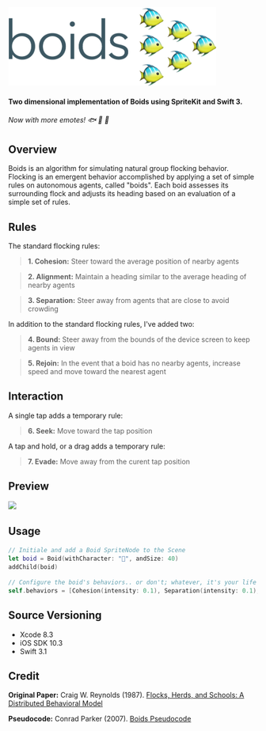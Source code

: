 <img src="/Boids/boids.png" width="420">

#### Two dimensional implementation of Boids using SpriteKit and Swift 3.

###### Now with more emotes! 🐟 🐔 🦄

## Overview
Boids is an algorithm for simulating natural group flocking behavior.  Flocking is an emergent behavior accomplished by applying a set of simple rules on autonomous agents, called "boids".  Each boid assesses its surrounding flock and adjusts its heading based on an evaluation of a simple set of rules.

## Rules
The standard flocking rules:

> **1. Cohesion:** Steer toward the average position of nearby agents

> **2. Alignment:** Maintain a heading similar to the average heading of nearby agents

> **3. Separation:** Steer away from agents that are close to avoid crowding


In addition to the standard flocking rules, I've added two:

> **4. Bound:** Steer away from the bounds of the device screen to keep agents in view

> **5. Rejoin:** In the event that a boid has no nearby agents, increase speed and move toward the nearest agent


## Interaction

A single tap adds a temporary rule:

> **6. Seek:** Move toward the tap position

A tap and hold, or a drag adds a temporary rule:

> **7. Evade:** Move away from the curent tap position


## Preview

<img src="/Boids/demo.gif" width="660">

## Usage
```swift
// Initiale and add a Boid SpriteNode to the Scene
let boid = Boid(withCharacter: "🐡", andSize: 40)
addChild(boid)
```

```swift
// Configure the boid's behaviors.. or don't; whatever, it's your life
self.behaviors = [Cohesion(intensity: 0.1), Separation(intensity: 0.1), Alignment(intensity: 1.0)]
```

## Source Versioning
* Xcode 8.3
* iOS SDK 10.3
* Swift 3.1

## Credit

**Original Paper:** Craig W. Reynolds (1987). [Flocks, Herds, and Schools:
A Distributed Behavioral Model](http://www.cs.toronto.edu/~dt/siggraph97-course/cwr87/)

**Pseudocode:** Conrad Parker (2007). [Boids Pseudocode](http://www.kfish.org/boids/pseudocode.html)
